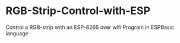 # RGB-Strip-Control-with-ESP
Control a RGB-strip with an ESP-8266 over wifi
Program in ESPBasic language
